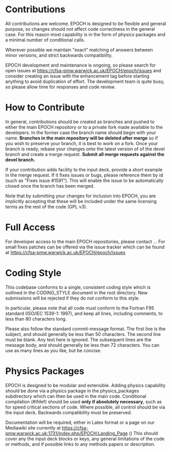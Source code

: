 
# Contributions

All contributions are welcome. EPOCH is designed to be flexible and
general purpose, so changes should not affect code correctness
in the general case. For this reason most capability is in the form of
physics packages and a minimal number of conditional calls.

Wherever possible we maintain "exact" matching
of answers between minor versions, and strict backwards compatibility.

EPOCH development and maintenance
is ongoing, so please search for open issues at
https://cfsa-pmw.warwick.ac.uk/EPOCH/epoch/issues
and consider creating an issue
with the enhancement tag before starting anything to avoid
duplication of effort. The development team is quite busy, so please allow
time for responses and code review.


# How to Contribute

In general, contributions should be created as branches and pushed to either
the main EPOCH repository or to a private fork made available to the
developers. In the former case the branch name should begin with your name.
**Branches in the main repository will be deleted after merge** so if you
wish to preserve your branch, it is best to work on a fork.
Once your branch is ready, rebase your changes onto the latest version of
of the devel branch and create a merge request.
**Submit all merge requests against the devel branch.**

If your contribution adds facility to the input deck, provide a short example
in the merge request. If it fixes issues or bugs, please reference them
by id (such as "Fixes issue #1591"). This will enable the issue to be
automatically closed once the branch has been merged.

Note that by submitting your changes for inclusion into EPOCH, you are
implicitly accepting that these will be included under the same licensing
terms as the rest of the code (GPL v3).


# Full Access

For developer access to the main EPOCH repositories, please contact ...
For small fixes patches can be offered via the issue tracker which can
be found at https://cfsa-pmw.warwick.ac.uk/EPOCH/epoch/issues


# Coding Style

This codebase conforms to a single, consistent coding style which is
outlined in the CODING_STYLE document in the root directory.
New submissions will be rejected if they
do not conform to this style.

In particular, please note that all code must conform to the Fortran F95
standard (ISO/IEC 1539-1: 1997), and keep all lines, including comments, to
less than 80 characters long.

Please also follow the standard commit-message format.
The first line is the subject, and should generally be less than 50 characters.
The second line must be blank. Any text here is ignored.
The subsequent lines are the message body, and should generally be less
than 72 characters. You can use as many lines as you like, but be concise.


# Physics Packages

EPOCH is designed to be modular and extensible. Adding physics capability
should be done via a physics package in the physics_packages subdirectory
which can then be used
in the main code. Conditional compilation (#ifdef) should be used
**only if absolutely necessary**, such as for speed critical sections of code.
Where possible, all control should be via the input deck. Backwards
compatibility must be preserved.

Documentation will be required, either in Latex format or a page on our
Mediawiki site currently at
https://cfsa-pmw.warwick.ac.uk:1731/index.php/EPOCH:Landing_Page ()
This should cover any the input deck blocks or keys, any general
limitations of the code or methods, and if possible links to any methods
papers or description.
